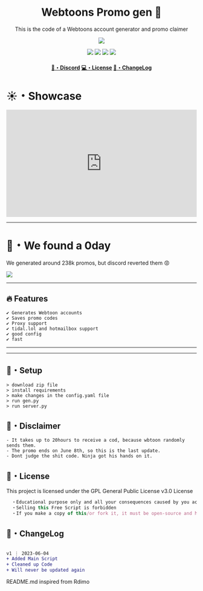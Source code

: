 <h1 align="center">
  Webtoons Promo gen 👻
</h1>

<p align="center">
  This is the code of a Webtoons account generator and promo claimer
</p>


<p align="center"> 
  <kbd>
<img src="https://cdn.discordapp.com/attachments/1109129892576100392/1114950813157163209/banner.png"></img>
  </kbd>
</p>

<p align="center">
  <img src="https://img.shields.io/github/languages/top/sfx2me/Webtoon?style=flat-square"> </a>
  <img src="https://img.shields.io/github/last-commit/sfx2me/Webtoon?style=flat-square"> </a>
  <img src="https://img.shields.io/github/stars/sfx2me/Webtoon?color=7F9DE0&label=Stars&style=flat-square"> </a>
  <img src="https://img.shields.io/github/forks/sfx2me/Webtoon?color=7F9DE0&label=Forks&style=flat-square"> </a>
</p>

<h4 align="center">
  <a href="https://discord.gg/silentzone">🌌・Discord</a>
  <a href="https://github.com/sfx2me/Webtoon#license">💻・License</a>
  <a href="https://github.com/sfx2me/Webtoon#changelog">📜・ChangeLog</a>
</h4>


<h1>☀・Showcase</h1>


<div style="width:100%;height:0px;position:relative;padding-bottom:56.250%;"><iframe src="https://streamable.com/e/i6ugl6?autoplay=1&nocontrols=1" frameborder="0" width="100%" height="100%" allowfullscreen allow="autoplay" style="width:100%;height:100%;position:absolute;left:0px;top:0px;overflow:hidden;"></iframe></div>

---

<h1>🚨・We found a 0day</h1>
<p>We generated around 238k promos, but discord reverted them 😡</p>
<img src="https://cdn.nest.rip/uploads/30ab7860-1ac1-42ee-ac54-bee1797dba69.png">

--- 

## 🔥 Features
```sh-session
✔ Generates Webtoon accounts
✔ Saves promo codes
✔ Proxy support
✔ tidal.lol and hotmailbox support
✔ good config
✔ fast
```
---



---

## 🚀・Setup

```sh-session
> download zip file
> install requirements
> make changes in the config.yaml file
> run gen.py
> run server.py
```

## 🎉・Disclaimer
```sh-session
- It takes up to 20hours to receive a cod, because wbtoon randomly sends them.
- The promo ends on June 8th, so this is the last update.
- Dont judge the shit code. Ninja got his hands on it.
```





## 📄・License

This project is licensed under the GPL General Public License v3.0 License
```js
  ・Educational purpose only and all your consequences caused by you actions is your responsibility
  ・Selling this Free Script is forbidden
  ・If you make a copy of this/or fork it, it must be open-source and have credits linking to this repo
```

## 💭・ChangeLog

```diff

v1 ⋮ 2023-06-04
+ Added Main Script
+ Cleaned up Code
+ Will never be updated again
```

<p align="center">
    
  README.md inspired from Rdimo
</p>
